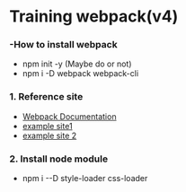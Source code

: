# Training webpack(v4)

### -How to install webpack

- npm init -y (Maybe do or not)
- npm i -D webpack webpack-cli

### 1. Reference site

- [ Webpack Documentation ](https://webpack.js.org/concepts/)
- [ example site1 ](http://www.daleseo.com/webpack-config/)
- [ example site 2](https://brightparagon.wordpress.com/2018/04/08/webpack-v4-asset-management/)

### 2. Install node module

- npm i --D style-loader css-loader

